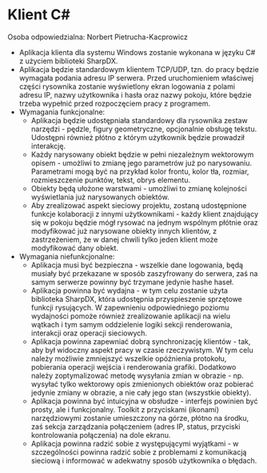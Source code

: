 # Klient C#
Osoba odpowiedzialna: Norbert Pietrucha-Kacprowicz
* Aplikacja klienta dla systemu Windows zostanie wykonana w języku C# z użyciem biblioteki SharpDX.
* Aplikacja będzie standardowym klientem TCP/UDP, tzn. do pracy będzie wymagała podania adresu IP serwera. Przed uruchomieniem właściwej części rysownika zostanie wyświetlony ekran logowania z polami adresu IP, nazwy użytkownika i hasła oraz nazwy pokoju, które będzie trzeba wypełnić przed rozpoczęciem pracy z programem.
* Wymagania funkcjonalne:
  * Aplikacja będzie udostępniała standardowy dla rysownika zestaw narzędzi - pędzle, figury geometryczne, opcjonalnie obsługę tekstu. Udostępni również płótno z którym użytkownik będzie prowadził interakcję.
  * Każdy narysowany obiekt będzie w pełni niezależnym wektorowym opisem - umożliwi to zmianę jego parametrów już po narysowaniu. Parametrami mogą być na przykład kolor frontu, kolor tła, rozmiar, rozmieszczenie punktów, tekst, obrys elementu.
  * Obiekty będą ułożone warstwami - umożliwi to zmianę kolejności wyświetlania już narysowanych obiektów.
  * Aby zrealizować aspekt sieciowy projektu, zostaną udostępnione funkcje kolaboracji z innymi użytkownikami - każdy klient znajdujący się w pokoju będzie mógł rysować na jednym wspólnym płótnie oraz modyfikować już narysowane obiekty innych klientów, z zastrzeżeniem, że w danej chwili tylko jeden klient może modyfikować dany obiekt.
* Wymagania niefunkcjonalne:
  * Aplikacja musi być bezpieczna - wszelkie dane logowania, będą musiały być przekazane w sposób zaszyfrowany do serwera, zaś na samym serwerze powinny być trzymane jedynie hashe haseł.
  * Aplikacja powinna być wydajna - w tym celu zostanie użyta biblioteka SharpDX, która udostępnia przyspieszenie sprzętowe funkcji rysujących. W zapewnieniu odpowiedniego poziomu wydajności pomoże również zrealizowanie aplikacji na wielu wątkach i tym samym oddzielenie logiki sekcji renderowania, interakcji oraz operacji sieciowych.
  * Aplikacja powinna zapewniać dobrą synchronizację klientów - tak, aby był widoczny aspekt pracy w czasie rzeczywistym. W tym celu należy możliwie zmniejszyć wszelkie opóźnienia protokołu, pobierania operacji wejścia i renderowania grafiki. Dodatkowo należy zoptymalizować metodę wysyłania zmian w obrazie - np. wysyłać tylko wektorowy opis zmienionych obiektów oraz pobierać jedynie zmiany w obrazie, a nie cały jego stan (wszystkie obiekty).
  * Aplikacja powinna być intuicyjna w obsłudze - interfejs powinien być prosty, ale i funkcjonalny. Toolkit z przyciskami (ikonami) narzędziowymi zostanie umieszczony na górze, płótno na środku, zaś sekcja zarządzania połączeniem (adres IP, status, przyciski kontrolowania połączenia) na dole ekranu.
  * Aplikacja powinna radzić sobie z występującymi wyjątkami - w szczególności powinna radzić sobie z problemami z komunikacją sieciową i informować w adekwatny sposób użytkownika o błędach.
